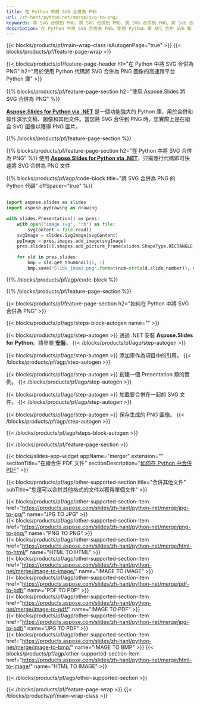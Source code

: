 ```yaml
---
title: 在 Python 中將 SVG 合併為 PNG
url: /zh-hant/python-net/merge/svg-to-png/
keywords: 將 SVG 合併到 PNG、將 SVG 合併到 PNG、將 SVG 合併到 PNG、將 SVG 合併到 PNG、Python API、Python 庫
description: 在 Python 中將 SVG 合併為 PNG。使用 Python 庫 API 合併 SVG 和 PNG 文件
---
```


{{< blocks/products/pf/main-wrap-class isAutogenPage="true" >}}
{{< blocks/products/pf/feature-page-wrap >}}

{{< blocks/products/pf/feature-page-header h1="在 Python 中將 SVG 合併為 PNG" h2="用於使用 Python 代碼將 SVG 合併為 PNG 圖像的高速跨平台 Python 庫" >}}

{{% blocks/products/pf/feature-page-section h2="使用 Aspose.Slides 將 SVG 合併為 PNG" %}}

[**Aspose.Slides for Python via .NET**](https://products.aspose.com/slides/zh-hant/python-net/) 是一個功能強大的 Python 庫，用於合併和操作演示文稿、圖像和其他文件。當您將 SVG 合併到 PNG 時，您實際上是在組合 SVG 圖像以獲得 PNG 圖片。

{{% /blocks/products/pf/feature-page-section %}}




{{% blocks/products/pf/feature-page-section  h2="在 Python 中將 SVG 合併為 PNG" %}}
使用 [**Aspose.Slides for Python via .NET**](https://products.aspose.com/slides/zh-hant/python-net/)，只需幾行代碼即可快速將 SVG 合併為 PNG 文件

{{% blocks/products/pf/agp/code-block title="將 SVG 合併為 PNG 的 Python 代碼" offSpacer="true" %}}
```python

import aspose.slides as slides
import aspose.pydrawing as drawing

with slides.Presentation() as pres:
    with open("image.svg", "rb") as file:
        svgContent = file.read()
    svgImage = slides.SvgImage(svgContent)
    ppImage = pres.images.add_image(svgImage)
    pres.slides[0].shapes.add_picture_frame(slides.ShapeType.RECTANGLE, 0, 0, ppImage.width, ppImage.height, ppImage)

    for sld in pres.slides:
        bmp = sld.get_thumbnail(1, 1)
        bmp.save("Slide_{num}.png".format(num=str(sld.slide_number)), drawing.imaging.ImageFormat.png)
```
{{% /blocks/products/pf/agp/code-block %}}

{{% /blocks/products/pf/feature-page-section %}}




{{< blocks/products/pf/feature-page-section  h2="如何在 Python 中將 SVG 合併為 PNG" >}}


{{< blocks/products/pf/agp/steps-block-autogen name="" >}}


{{< blocks/products/pf/agp/step-autogen >}}
通過 .NET 安裝 **Aspose.Slides for Python**。請參閱 [**安裝**](https://docs.aspose.com/slides/python-net/installation/)。
{{< /blocks/products/pf/agp/step-autogen >}}

{{< blocks/products/pf/agp/step-autogen >}}
添加庫作為項目中的引用。
{{< /blocks/products/pf/agp/step-autogen >}}

{{< blocks/products/pf/agp/step-autogen >}}
創建一個 Presentation 類的實例。
{{< /blocks/products/pf/agp/step-autogen >}}

{{< blocks/products/pf/agp/step-autogen >}}
加載要合併在一起的 SVG 文件。
{{< /blocks/products/pf/agp/step-autogen >}}

{{< blocks/products/pf/agp/step-autogen >}}
保存生成的 PNG 圖像。
{{< /blocks/products/pf/agp/step-autogen >}}


{{< /blocks/products/pf/agp/steps-block-autogen >}}


{{< /blocks/products/pf/feature-page-section >}}




{{< blocks/slides-app-widget  appName="merger" extension="" sectionTitle="在線合併 PDF 文件" sectionDescription="[如何在 Python 中合併 PDF](https://products.aspose.com/slides/zh-hant/python-net/merge/pdf/)" >}}

{{< blocks/products/pf/agp/other-supported-section title="合併其他文件" subTitle="您還可以合併其他格式的文件以獲得單個文件" >}}
  
{{< blocks/products/pf/agp/other-supported-section-item href="https://products.aspose.com/slides/zh-hant/python-net/merge/jpg-to-jpg/" name="JPG TO JPG" >}}  
{{< blocks/products/pf/agp/other-supported-section-item href="https://products.aspose.com/slides/zh-hant/python-net/merge/png-to-png/" name="PNG TO PNG" >}}  
{{< blocks/products/pf/agp/other-supported-section-item href="https://products.aspose.com/slides/zh-hant/python-net/merge/html-to-html/" name="HTML TO HTML" >}}  
{{< blocks/products/pf/agp/other-supported-section-item href="https://products.aspose.com/slides/zh-hant/python-net/merge/image-to-image/" name="IMAGE TO IMAGE" >}}  
{{< blocks/products/pf/agp/other-supported-section-item href="https://products.aspose.com/slides/zh-hant/python-net/merge/pdf-to-pdf/" name="PDF TO PDF" >}}  
{{< blocks/products/pf/agp/other-supported-section-item href="https://products.aspose.com/slides/zh-hant/python-net/merge/image-to-pdf/" name="IMAGE TO PDF" >}}  
{{< blocks/products/pf/agp/other-supported-section-item href="https://products.aspose.com/slides/zh-hant/python-net/merge/jpg-to-pdf/" name="JPG TO PDF" >}}  
{{< blocks/products/pf/agp/other-supported-section-item href="https://products.aspose.com/slides/zh-hant/python-net/merge/image-to-bmp/" name="IMAGE TO BMP" >}} 
{{< blocks/products/pf/agp/other-supported-section-item href="https://products.aspose.com/slides/zh-hant/python-net/merge/html-to-image/" name="HTML TO IMAGE" >}}  
  


{{< /blocks/products/pf/agp/other-supported-section >}}

{{< /blocks/products/pf/feature-page-wrap >}}
{{< /blocks/products/pf/main-wrap-class >}}